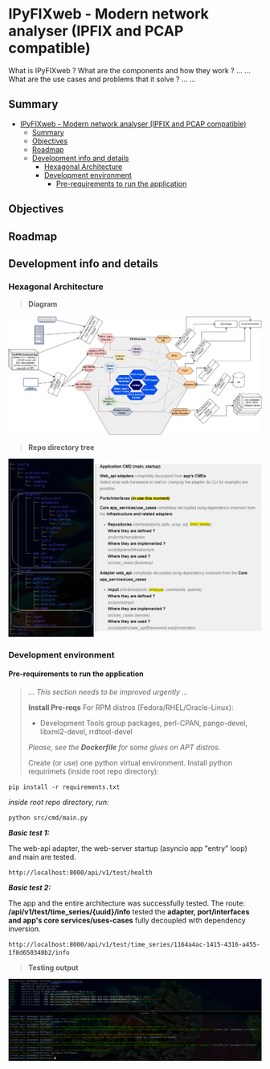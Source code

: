 # IPyFIXweb - Modern network analyser (IPFIX and PCAP compatible)

What is IPyFIXweb ? What are the components and how they work ?
...
...
What are the use cases and problems that it solve ?
...
...

## Summary

- [IPyFIXweb - Modern network analyser (IPFIX and PCAP compatible)](#ipyfixweb---modern-network-analyser-ipfix-and-pcap-compatible)
  - [Summary](#summary)
  - [Objectives](#objectives)
  - [Roadmap](#roadmap)
  - [Development info and details](#development-info-and-details)
    - [Hexagonal Architecture](#hexagonal-architecture)
    - [Development environment](#development-environment)
      - [Pre-requirements to run the application](#pre-requirements-to-run-the-application)

## Objectives

## Roadmap

## Development info and details

### Hexagonal Architecture

>**Diagram**

![architecture_hexagonal](/docs/architecture/hexagonal_architecture.png)

>**Repo directory tree**

![dir_tree](/docs/architecture/final_hexagonal_marked._dir_tree.png)

### Development environment

#### Pre-requirements to run the application

> *... This section needs to be improved urgently ...*
>
>**Install Pre-reqs**
>For RPM distros (Fedora/RHEL/Oracle-Linux):
>
>- Development Tools group packages, perl-CPAN, pango-devel, libxml2-devel, rrdtool-devel
>
>*Please, see the **Dockerfile** for some glues on APT distros.*
>
>Create (or use) one python virtual environment.
>Install python requirimets (inside root repo directory):

    pip install -r requirements.txt

*inside root repo directory, run:*

    python src/cmd/main.py

***Basic test 1:***

The web-api adapter, the web-server startup (asyncio app "entry" loop) and main are tested.

    http://localhost:8000/api/v1/test/health

***Basic test 2:***

The app and the entire architecture was successfully tested. The route: **/api/v1/test/time_series/{uuid}/info** tested the **adapter, port/interfaces and app's core services/uses-cases** fully decoupled with dependency inversion.

    http://localhost:8000/api/v1/test/time_series/1164a4ac-1415-4316-a455-1f8d650348b2/info

>**Testing output**

![Testing](/docs/examples/starting_tests.png)
